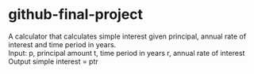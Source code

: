 # github-final-project
A calculator that calculates simple interest given principal, annual rate of interest and time period in years.  
Input: p, principal amount t, time period in years r, annual rate of interest Output simple interest = ptr
